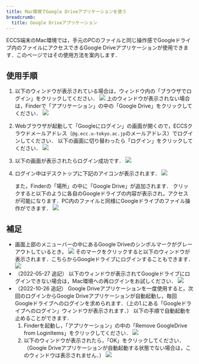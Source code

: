 ```yaml
---
title: Mac環境でGoogle Driveアプリケーションを使う
breadcrumb:
  title: Google Driveアプリケーション
---
```


ECCS端末のMac環境では，手元のPCのファイルと同じ操作感でGoogleドライブ内のファイルにアクセスできるGoogle Driveアプリケーションが使用できます．このページではその使用方法を案内します．

## 使用手順

1. 以下のウィンドウが表示されている場合は，ウィンドウ内の「ブラウザでログイン」をクリックしてください．
   ![](./google-drive-1.png)
   上のウィンドウが表示されない場合は，Finderで「アプリケーション」の中の「Google Drive」をクリックしてください．
   ![](./google-drive-2.png)
2. Webブラウザが起動して「Googleにログイン」の画面が開くので，ECCSクラウドメールアドレス（`@g.ecc.u-tokyo.ac.jp`のメールアドレス）でログインしてください．
   以下の画面に切り替わったら「ログイン」をクリックしてください．
   ![](./google-drive-3.png)
3. 以下の画面が表示されたらログイン成功です．
   ![](./google-drive-4.png)
4. ログイン中はデスクトップに下記のアイコンが表示されます．
   ![](./google-drive-5.png)

   また，Finderの「場所」の中に「Google Drive」が追加されます．
   クリックすると以下のように各自のGoogleドライブの内容が表示され，アクセスが可能になります．PC内のファイルと同様にGoogleドライブのファイル操作ができます．
   ![](./google-drive-6.png)

## 補足

- 画面上部のメニューバーの中にあるGoogle Driveのシンボルマークがグレーアウトしているとき，
  ![](./google-drive-7.png)
  そのマークをクリックすると以下のウィンドウが表示されます．こちらからGoogleドライブにログインすることもできます．
  ![](./google-drive-8.png)
- （2022-05-27 追記）
  以下のウィンドウが表示されてGoogleドライブにログインできない場合は，Mac環境への再ログインをお試しください．
  ![](./google-drive-9.png)
- （2022-10-26 追記）
  Google Driveアプリケーションを一度使用すると，次回のログインからGoogle Driveアプリケーションが自動起動し，毎回Googleドライブへのログインを求められます．（上の1.にある「Googleドライブへのログイン」ウィンドウが表示されます．）
  以下の手順で自動起動を止めることができます．
  1. Finderを起動し，「アプリケーション」の中の「Remove GoogleDrive from LoginItems」をクリックしてください．
    ![](./google-drive-10.png)
  2. 以下のウィンドウが表示されたら，「OK」をクリックしてください．（Google Driveアプリケーションが自動起動する状態でない場合は，このウィンドウは表示されません．）
    ![](./google-drive-11.png)
